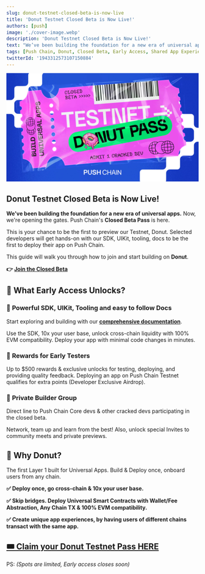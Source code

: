 ```yaml
---
slug: donut-testnet-closed-beta-is-now-live
title: 'Donut Testnet Closed Beta is Now Live!'
authors: [push]
image: './cover-image.webp'
description: 'Donut Testnet Closed Beta is Now Live!'
text: "We’ve been building the foundation for a new era of universal apps.Now, we're opening the gates."
tags: [Push Chain, Donut, Closed Beta, Early Access, Shared App Experience, Shared State Blockchain, Universal Smart Contracts, Testnet]
twitterId: '1943312573107150884'
---
```



![Donut Testnet Closed Beta is Now Live](./cover-image.webp)

<!--truncate-->

## Donut Testnet Closed Beta is Now Live!

**We’ve been building the foundation for a new era of universal apps.** Now, we're opening the gates. Push Chain's **Closed Beta Pass** is here.

This is your chance to be the first to preview our Testnet, Donut. Selected developers will get hands-on with our SDK, UIKit, tooling, docs to be the first to deploy their app on Push Chain.

This guide will walk you through how to join and start building on **Donut**.

**👉 [Join the Closed Beta](https://t.me/+dHOCilvxNR9jZjM9)**

## 👀 What Early Access Unlocks?

### 🔧 **Powerful SDK, UIKit, Tooling and easy to follow Docs**

Start exploring and building with our [**comprehensive documentation**](https://pushchain.github.io/push-chain-website/pr-preview/pr-1067/docs/chain/?utm_source=blog&utm_medium=content&utm_campaign=devdocs).

Use the SDK, 10x your user base, unlock cross-chain liquidity with 100% EVM compatibility. Deploy your app with minimal code changes in minutes.

### 💸 **Rewards for Early Testers**

Up to $500 rewards & exclusive unlocks for testing, deploying, and providing quality feedback. Deploying an app on Push Chain Testnet qualifies for extra points (Developer Exclusive Airdrop).

### 💬 **Private Builder Group**

Direct line to Push Chain Core devs & other cracked devs participating in the closed beta.

Network, team up and learn from the best! Also, unlock special Invites to community meets and private previews.

## 🍩 Why Donut?

The first Layer 1 built for Universal Apps. Build & Deploy once, onboard users from any chain.

**✅ Deploy once, go cross-chain & 10x your user base.**

**✅ Skip bridges. Deploy Universal Smart Contracts with Wallet/Fee Abstraction, Any Chain TX & 100% EVM compatibility.**

**✅ Create unique app experiences, by having users of different chains transact with the same app.**

## [🎟️ Claim your Donut Testnet Pass HERE](https://t.me/+dHOCilvxNR9jZjM9)

PS: *(Spots are limited, Early access closes soon)*

